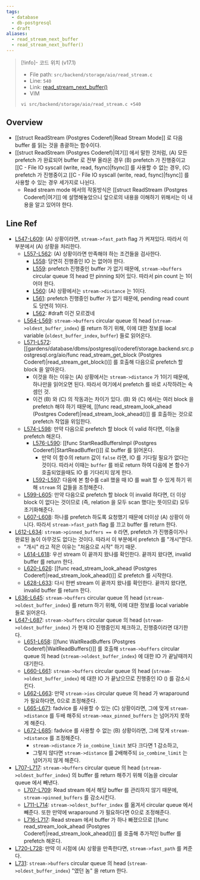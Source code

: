 ```yaml
---
tags:
  - database
  - db-postgresql
  - draft
aliases:
  - read_stream_next_buffer
  - read_stream_next_buffer()
---
```

> [!info]- 코드 위치 (v17.1)
> - File path: `src/backend/storage/aio/read_stream.c`
> - Line: `540`
> - Link: [read_stream_next_buffer()](https://github.com/postgres/postgres/blob/REL_17_1/src/backend/storage/aio/read_stream.c#L530-L732)
> - VIM
> ```
> vi src/backend/storage/aio/read_stream.c +540
> ```

## Overview

- [[struct ReadStream (Postgres Coderef)|Read Stream Mode]] 로 다음 buffer 를 읽는 것을 총괄하는 함수이다.
- [[struct ReadStream (Postgres Coderef)|여기]] 에서 말한 것처럼, (A) 모든 prefetch 가 완료되어 buffer 로 전부 올라온 경우 (B) prefetch 가 진행중이고 [[C - File IO syscall (write, read, fsync)|fsync]] 를 사용할 수 없는 경우, (C) prefetch 가 진행중이고 [[C - File IO syscall (write, read, fsync)|fsync]] 를 사용할 수 있는 경우 세가지로 나뉜다.
	- Read stream mode 에서의 작동방식은 [[struct ReadStream (Postgres Coderef)|여기]] 에 설명해놓았으니 앞으로의 내용을 이해하기 위해서는 이 내용을 알고 있어야 한다.

## Line Ref

- [L547-L609](https://github.com/postgres/postgres/blob/REL_17_1/src/backend/storage/aio/read_stream.c#L547-L609): (A) 상황이라면, `stream->fast_path` flag 가 켜져있다. 따라서 이 부분에서 (A) 상황을 처리한다.
	- [L557-L562](https://github.com/postgres/postgres/blob/REL_17_1/src/backend/storage/aio/read_stream.c#L557-L562): (A) 상황이라면 만족해야 하는 조건들을 검사한다.
		- [L558](https://github.com/postgres/postgres/blob/REL_17_1/src/backend/storage/aio/read_stream.c#L558): 당연히 진행중인 IO 는 없어야 한다.
		- [L559](https://github.com/postgres/postgres/blob/REL_17_1/src/backend/storage/aio/read_stream.c#L559): prefetch 진행중인 buffer 가 없기 때문에, `stream->buffers` circular queue 의 head 만 pinning 되어 있다. 따라서 pin count 는 1이어야 한다.
		- [L560](https://github.com/postgres/postgres/blob/REL_17_1/src/backend/storage/aio/read_stream.c#L560): (A) 상황에서는 `stream->distance` 는 1이다.
		- [L561](https://github.com/postgres/postgres/blob/REL_17_1/src/backend/storage/aio/read_stream.c#L561): prefetch 진행중인 buffer 가 없기 때문에, pending read count 도 당연히 1이다.
		- [L562](https://github.com/postgres/postgres/blob/REL_17_1/src/backend/storage/aio/read_stream.c#L562): #draft 이건 모르겠네
	- [L564-L569](https://github.com/postgres/postgres/blob/REL_17_1/src/backend/storage/aio/read_stream.c#L564-L569): `stream->buffers` circular queue 의 head (`stream->oldest_buffer_index`) 를 return 하기 위해, 이에 대한 정보를 local variable (`oldest_buffer_index`, `buffer`) 들로 읽어온다.
	- [L571-L572](https://github.com/postgres/postgres/blob/REL_17_1/src/backend/storage/aio/read_stream.c#L571-L572): [[gardens/database/dbms/postgresql/coderef/storage.backend.src.postgresql.org/aio/func read_stream_get_block (Postgres Coderef)|read_stream_get_block()]] 를 호출해 다음으로 prefetch 할 block 을 알아온다.
		- 이것을 하는 이유는 (A) 상황에서는 `stream->distance` 가 1이기 때문에, 하나만을 읽어오면 된다. 따라서 여기에서 prefetch 를 바로 시작하려는 속셈인 것.
		- 이건 (B) 와 (C) 의 작동과는 차이가 있다. (B) 와 (C) 에서는 여러 block 을 prefetch 해야 하기 때문에, [[func read_stream_look_ahead (Postgres Coderef)|read_stream_look_ahead()]] 를 호출하는 것으로 prefetch 작업을 위임한다.
	- [L574-L598](https://github.com/postgres/postgres/blob/REL_17_1/src/backend/storage/aio/read_stream.c#L574-L598): 만약 다음으로 prefetch 할 block 이 valid 하다면, 이놈을 prefetch 해온다.
		- [L576-L590](https://github.com/postgres/postgres/blob/REL_17_1/src/backend/storage/aio/read_stream.c#L576-L590): [[func StartReadBuffersImpl (Postgres Coderef)|StartReadBuffer()]] 로 buffer 를 읽어온다.
			- 만약 이 함수의 return 값이 `false` 라면, IO 를 기다릴 필요가 없다는 것이다. 따라서 이때는 `buffer` 를 바로 return 하여 다음에 본 함수가 호출되었을때도 IO 를 기다리지 않게 한다.
		- [L592-L597](https://github.com/postgres/postgres/blob/REL_17_1/src/backend/storage/aio/read_stream.c#L592-L597): 다음에 본 함수를 call 했을 때 IO 를 wait 할 수 있게 하기 위해 `stream` 의 값들을 조정해준다.
	- [L599-L605](https://github.com/postgres/postgres/blob/REL_17_1/src/backend/storage/aio/read_stream.c#L599-L605): 만약 다음으로 prefetch 할 block 이 invalid 하다면, 더 이상 block 이 없다는 것이므로 (즉, relation 을 모두 scan 했다는 뜻이므로) 모두 초기화해준다.
	- [L607-L608](https://github.com/postgres/postgres/blob/REL_17_1/src/backend/storage/aio/read_stream.c#L607-L608): 하나를 prefetch 하도록 요청했기 때문에 더이상 (A) 상황이 아니다. 따라서 `stream->fast_path` flag 를 끄고 buffer 를 return 한다.
- [L612-L634](https://github.com/postgres/postgres/blob/REL_17_1/src/backend/storage/aio/read_stream.c#L612-L634): `stream->pinned_buffers == 0` 라면, prefetch 가 진행중이거나 완료된 놈이 아무것도 없다는 것이다. 따라서 이 부분에서 prefetch 를 "개시"한다.
	- "개시" 라고 적은 이유는 "처음으로 시작" 하기 때문.
	- [L614-L618](https://github.com/postgres/postgres/blob/REL_17_1/src/backend/storage/aio/read_stream.c#L614-L618): 우선 stream 이 끝까지 왔나를 확인한다. 끝까지 왔다면, invalid buffer 를 return 한다.
	- [L620-L626](https://github.com/postgres/postgres/blob/REL_17_1/src/backend/storage/aio/read_stream.c#L620-L626): [[func read_stream_look_ahead (Postgres Coderef)|read_stream_look_ahead()]] 로 prefetch 를 시작한다.
	- [L628-L633](https://github.com/postgres/postgres/blob/REL_17_1/src/backend/storage/aio/read_stream.c#L628-L633): 다시 한번 stream 이 끝까지 왔나를 확인한다. 끝까지 왔다면, invalid buffer 를 return 한다.
- [L636-L645](https://github.com/postgres/postgres/blob/REL_17_1/src/backend/storage/aio/read_stream.c#L636-L645): `stream->buffers` circular queue 의 head (`stream->oldest_buffer_index`) 를 return 하기 위해, 이에 대한 정보를 local variable 들로 읽어온다.
- [L647-L687](https://github.com/postgres/postgres/blob/REL_17_1/src/backend/storage/aio/read_stream.c#L647-L687): `stream->buffers` circular queue 의 head (`stream->oldest_buffer_index`) 가 현재 IO 진행중인지 체크하고, 진행중이라면 대기한다.
	- [L651-L658](https://github.com/postgres/postgres/blob/REL_17_1/src/backend/storage/aio/read_stream.c#L651-L658): [[func WaitReadBuffers (Postgres Coderef)|WaitReadBuffers()]] 를 호출해 `stream->buffers` circular queue 의 head (`stream->oldest_buffer_index`) 에 대한 IO 가 끝날때까지 대기한다.
	- [L660-L661](https://github.com/postgres/postgres/blob/REL_17_1/src/backend/storage/aio/read_stream.c#L660-L661): `stream->buffers` circular queue 의 head (`stream->oldest_buffer_index`) 에 대한 IO 가 끝났으므로 진행중인 IO () 를 감소시킨다.
	- [L662-L663](https://github.com/postgres/postgres/blob/REL_17_1/src/backend/storage/aio/read_stream.c#L662-L663): 만약 `stream->ios` circular queue 의 head 가 wraparound 가 필요하다면, 0으로 조정해준다.
	- [L665-L671](https://github.com/postgres/postgres/blob/REL_17_1/src/backend/storage/aio/read_stream.c#L665-L671): fadvice 를 사용할 수 있는 (C) 상황이라면, 그에 맞게 `stream->distance` 를 두배 해주되 `stream->max_pinned_buffers` 는 넘어가지 못하게 해준다.
	- [L672-L685](https://github.com/postgres/postgres/blob/REL_17_1/src/backend/storage/aio/read_stream.c#L672-L685): fadvice 를 사용할 수 없는 (B) 상황이라면, 그에 맞게 `stream->distance` 를 조정해준다.
		- `stream->distance` 가 `io_combine_limit` 보다 크다면 1 감소하고,
		- 그렇지 않다면 `stream->distance` 를 2배해주되 `io_combine_limit` 는 넘어가지 않게 해준다.
- [L707-L717](https://github.com/postgres/postgres/blob/REL_17_1/src/backend/storage/aio/read_stream.c#L707-L717): `stream->buffers` circular queue 의 head (`stream->oldest_buffer_index`) 의 buffer 를 return 해주기 위해 이놈을 circular queue 에서 빼낸다.
	- [L707-L709](https://github.com/postgres/postgres/blob/REL_17_1/src/backend/storage/aio/read_stream.c#L707-L709): Read stream 에서 해당 buffer 를 관리하지 않기 때문에, `stream->pinned_buffers` 를 감소시킨다.
	- [L711-L714](https://github.com/postgres/postgres/blob/REL_17_1/src/backend/storage/aio/read_stream.c#L711-L714): `stream->oldest_buffer_index` 를 옮겨서 circular queue 에서 빼준다. 또한 만약에 wraparound 가 필요하다면 0으로 조정해준다.
	- [L716-L717](https://github.com/postgres/postgres/blob/REL_17_1/src/backend/storage/aio/read_stream.c#L716-L717): Read stream 에서 buffer 가 하나 빠졌으므로 [[func read_stream_look_ahead (Postgres Coderef)|read_stream_look_ahead()]] 를 호출해 추가적인 buffer 를 prefetch 해온다.
- [L720-L728](https://github.com/postgres/postgres/blob/REL_17_1/src/backend/storage/aio/read_stream.c#L720-L728): 만약 이 시점에 (A) 상황을 만족한다면, `stream->fast_path` 를 켜준다.
- [L731](https://github.com/postgres/postgres/blob/REL_17_1/src/backend/storage/aio/read_stream.c#L731): `stream->buffers` circular queue 의 head (`stream->oldest_buffer_index`) "였던 놈" 을 return 한다.